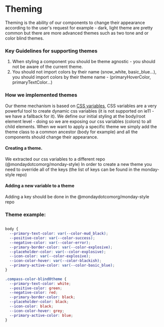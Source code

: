# Theming
Theming is the ability of our components to change their appearance according to the user's request for example - dark, light theme are pretty common but there are more advanced themes such as two tone and or color blind themes.

### Key Guidelines for supporting themes
1. When styling a component you should be theme agnostic - you should not be aware of the current theme.
2. You should not import colors by their name (snow_white, basic_blue...), you should import colors by their theme name - (primaryHoverColor, primaryTextColor...)

### How we implemented themes
Our theme mechanism is based on [CSS variables](https://developer.mozilla.org/en-US/docs/Web/CSS/Using_CSS_custom_properties), CSS variables are a very powerful tool to create dynamic css variables (it is not supported on ie11 - we have a fallback for it).
We define our initial styling at the body/root element level - doing so we are exposing our css variables (colors) to all child elements. When we want to apply a specific theme we simply add the theme class to a common ancestor (body for example) and all the components should change their appearance.

#### Creating a theme.
We extracted our css variables to a different repo (@mondaydotcomorg/monday-style)
In order to create a new theme you need to override all of the keys (the list of keys can be found in the monday-style repo)

#### Adding a new variable to a theme
Adding a key should be done in the @mondaydotcomorg/monday-style repo

### Theme example:
```css

body {  
  --primary-text-color: var(--color-mud_black);  
  --positive-color: var(--color-success);  
  --negative-color: var(--color-error);  
  --primary-border-color: var(--color-explosive);  
  --placeholder-color: var(--color-explosive);  
  --icon-color: var(--color-explosive);  
  --icon-color-hover: var(--color-blackish);  
  --primary-active-color: var(--color-basic_blue);  
}  
  
.compass-color-blind0theme {  
  --primary-text-color: white;  
  --positive-color: green;  
  --negative-color: red;  
  --primary-border-color: black;  
  --placeholder-color: black;  
  --icon-color: black;  
  --icon-color-hover: grey;  
  --primary-active-color: blue;  
}

```
